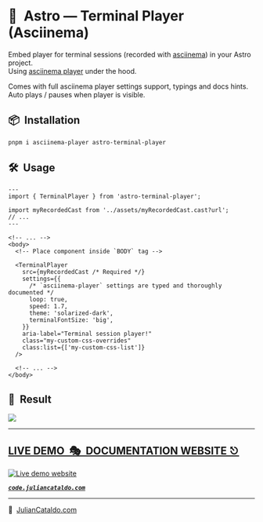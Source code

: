 # 🚀  Astro — Terminal Player (Asciinema)

Embed player for terminal sessions (recorded with [asciinema](https://asciinema.org)) in your Astro project.  
Using [asciinema player](https://github.com/asciinema/asciinema-player) under the hood.

Comes with full asciinema player settings support, typings and docs hints.  
Auto plays / pauses when player is visible.

## 📦  Installation

<!-- Should investigate peerDeps auto-install, that way, only `pnpm i [package]` will suffice -->

```sh
pnpm i asciinema-player astro-terminal-player
```

## 🛠  Usage

```astro
---
import { TerminalPlayer } from 'astro-terminal-player';

import myRecordedCast from '../assets/myRecordedCast.cast?url';
// ...
---
```

```astro
<!-- ... -->
<body>
  <!-- Place component inside `BODY` tag -->

  <TerminalPlayer
    src={myRecordedCast /* Required */}
    settings={{
      /* `asciinema-player` settings are typed and thoroughly documented */
      loop: true,
      speed: 1.7,
      theme: 'solarized-dark',
      terminalFontSize: 'big',
    }}
    aria-label="Terminal session player!"
    class="my-custom-css-overrides"
    class:list={['my-custom-css-list']}
  />

  <!-- ... -->
</body>
```

## 🎉  Result

![](https://res.cloudinary.com/dzfylx93l/image/upload/c_scale,w_1200/v1665842732/astro-terminal-player-1.png)

<div class="git-footer">

---

## [LIVE DEMO  🎭  DOCUMENTATION WEBSITE ⎋](https://code.juliancataldo.com/)

[![Live demo website](https://code.juliancataldo.com/poster.png)](https://code.juliancataldo.com)

**_[`code.juliancataldo.com`](https://code.juliancataldo.com/)_**

---

🔗  [JulianCataldo.com](https://www.juliancataldo.com/)

</div>
